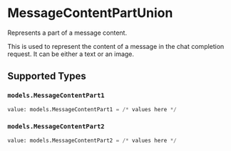 # MessageContentPartUnion

Represents a part of a message content.

This is used to represent the content of a message in the chat completion request.
It can be either a text or an image.


## Supported Types

### `models.MessageContentPart1`

```python
value: models.MessageContentPart1 = /* values here */
```

### `models.MessageContentPart2`

```python
value: models.MessageContentPart2 = /* values here */
```

